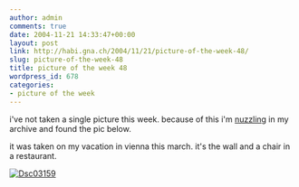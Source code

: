 ```yaml
---
author: admin
comments: true
date: 2004-11-21 14:33:47+00:00
layout: post
link: http://habi.gna.ch/2004/11/21/picture-of-the-week-48/
slug: picture-of-the-week-48
title: picture of the week 48
wordpress_id: 678
categories:
- picture of the week
---
```



i've not taken a single picture this week. because of this i'm [nuzzling](http://dict.leo.org/?search=nuzzle) in my archive and found the pic below.
  
it was taken on my vacation in vienna this march. it's the wall and a chair in a restaurant.



[![Dsc03159](http://habi.gna.ch/blog/images/DSC03159-tm.jpg)](http://habi.gna.ch/blog/images/DSC03159.jpg)

